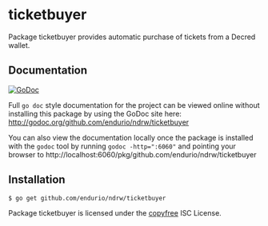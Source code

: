 ticketbuyer
===========

Package ticketbuyer provides automatic purchase of tickets from a Decred wallet.

## Documentation

[![GoDoc](https://godoc.org/github.com/endurio/ndrw/ticketbuyer?status.png)](http://godoc.org/github.com/endurio/ndrw/ticketbuyer)

Full `go doc` style documentation for the project can be viewed online without
installing this package by using the GoDoc site here:
http://godoc.org/github.com/endurio/ndrw/ticketbuyer

You can also view the documentation locally once the package is installed with
the `godoc` tool by running `godoc -http=":6060"` and pointing your browser to
http://localhost:6060/pkg/github.com/endurio/ndrw/ticketbuyer

## Installation

```bash
$ go get github.com/endurio/ndrw/ticketbuyer
```

Package ticketbuyer is licensed under the [copyfree](http://copyfree.org) ISC
License.
